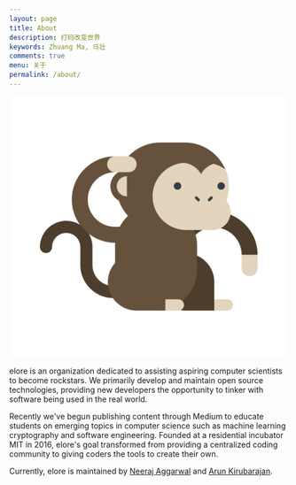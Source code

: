 ```yaml
---
layout: page
title: About
description: 打码改变世界
keywords: Zhuang Ma, 马壮
comments: true
menu: 关于
permalink: /about/
---
```


![](/images/about/gary.png)

elore is an organization dedicated to assisting aspiring computer scientists to become rockstars. We primarily develop and maintain open source technologies, providing new developers the opportunity to tinker with software being used in the real world. 

Recently we've begun publishing content through Medium to educate students on emerging topics in computer science such as machine learning cryptography and software engineering. Founded at a residential incubator MIT in 2016, elore's goal transformed from providing a centralized coding community to giving coders the tools to create their own.

Currently, elore is maintained by [Neeraj Aggarwal](https://neerajaggarwal.com) and [Arun Kirubarajan](https://kirubarajan.com/).